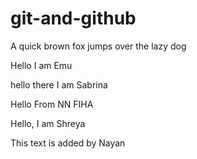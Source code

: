 # git-and-github

A quick brown fox jumps over the lazy dog


Hello I am Emu


hello there I am Sabrina


Hello From NN FIHA


Hello, I am Shreya


This text is added by Nayan
 
